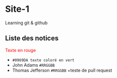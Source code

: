 # Site-1
Learning git &amp; github
## Liste des notices
<span style="color: red;">Texte en rouge</span>
+ `#0969DA texte coloré en vert`
+ John Adams `#RRGGBB`
+ Thomas Jefferson `#RRGGBB`
+teste de pull request
